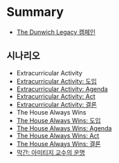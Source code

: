 # Summary

* [The Dunwich Legacy 캠페인](README.md)

## 시나리오
* Extracurricular Activity
 * [Extracurricular Activity: 도입](Extracurricular-Activity/Extracurricular-Activity-Intro.md)
 * [Extracurricular Activity: Agenda](Extracurricular-Activity/Extracurricular-Activity-Agenda.md)
 * [Extracurricular Activity: Act](Extracurricular-Activity/Extracurricular-Activity-Act.md)
 * [Extracurricular Activity: 결론](Extracurricular-Activity/Extracurricular-Activity-Resolution.md)
* The House Always Wins
 * [The House Always Wins: 도입](The-House-Always-Wins/The-House-Always-Wins-Intro.md)
 * [The House Always Wins: Agenda](The-House-Always-Wins/The-House-Always-Wins-Agenda.md)
 * [The House Always Wins: Act](The-House-Always-Wins/The-House-Always-Wins-Act.md)
 * [The House Always Wins: 결론](The-House-Always-Wins/The-House-Always-Wins-Resolution.md)
* [막간: 아미티지 교수의 운명](Amitage-Fate/Amitage-Fate.md)
